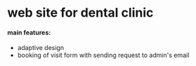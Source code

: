 # web site for dental clinic
#### main features:
- adaptive design
- booking of visit form with sending request to admin's email
